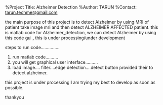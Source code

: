 %Project Title: Alzheimer Detection
%Author: TARUN
%Contact: tarun.techme@gmail.com 

the main purpose of this project is to detect Alzheimer by using MRI of patient take image mri and then detect ALZHEIMER AFFECTED patient.
this is matlab code for Alzheimer_detection, we can detect Alzheimer by using this code gui , this is under processing/under development

steps to run code...............
1. run matlab code..........
2. you will get graphical user interface..........
3. load image.... filter....edge detection....detect button provided their to detect alzheimer.

this project is under processing
I am trying my best to develop as soon as possible.
 
thankyou 
